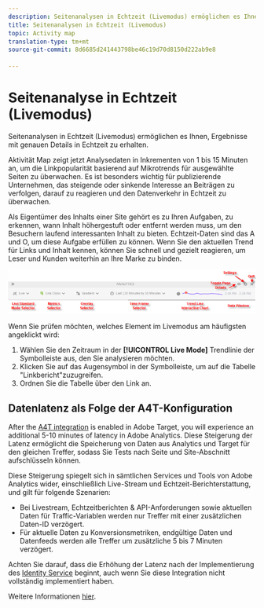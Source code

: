 ```yaml
---
description: Seitenanalysen in Echtzeit (Livemodus) ermöglichen es Ihnen, Ergebnisse mit genauen Details in Echtzeit zu erhalten.
title: Seitenanalysen in Echtzeit (Livemodus)
topic: Activity map
translation-type: tm+mt
source-git-commit: 8d6685d241443798be46c19d70d8150d222ab9e8

---
```



# Seitenanalyse in Echtzeit (Livemodus)

Seitenanalysen in Echtzeit (Livemodus) ermöglichen es Ihnen, Ergebnisse mit genauen Details in Echtzeit zu erhalten.

Aktivität Map zeigt jetzt Analysedaten in Inkrementen von 1 bis 15 Minuten an, um die Linkpopularität basierend auf Mikrotrends für ausgewählte Seiten zu überwachen. Es ist besonders wichtig für publizierende Unternehmen, das steigende oder sinkende Interesse an Beiträgen zu verfolgen, darauf zu reagieren und den Datenverkehr in Echtzeit zu überwachen.

Als Eigentümer des Inhalts einer Site gehört es zu Ihren Aufgaben, zu erkennen, wann Inhalt höhergestuft oder entfernt werden muss, um den Besuchern laufend interessanten Inhalt zu bieten. Echtzeit-Daten sind das A und O, um diese Aufgabe erfüllen zu können. Wenn Sie den aktuellen Trend für Links und Inhalt kennen, können Sie schnell und gezielt reagieren, um Leser und Kunden weiterhin an Ihre Marke zu binden.

![](assets/live_mode.png)

<!-- 

Describe what you can do with the feature: - what is the data shown? why do I see trend lines everywhere? how do I choose a period in the trend? what do the overlays represent in live mode? how do you compute the gainers and losers overlays? what is the auto update mode?

 -->

Wenn Sie prüfen möchten, welches Element im Livemodus am häufigsten angeklickt wird:

1. Wählen Sie den Zeitraum in der **[!UICONTROL Live Mode]** Trendlinie der Symbolleiste aus, den Sie analysieren möchten.
1. Klicken Sie auf das Augensymbol in der Symbolleiste, um auf die Tabelle &quot;Linkbericht&quot;zuzugreifen.
1. Ordnen Sie die Tabelle über den Link an.

## Datenlatenz als Folge der A4T-Konfiguration

After the [A4T integration](https://docs.adobe.com/content/help/de-DE/target/using/integrate/a4t/a4t.html) is enabled in Adobe Target, you will experience an additional 5-10 minutes of latency in Adobe Analytics. Diese Steigerung der Latenz ermöglicht die Speicherung von Daten aus Analytics und Target für den gleichen Treffer, sodass Sie Tests nach Seite und Site-Abschnitt aufschlüsseln können.

Diese Steigerung spiegelt sich in sämtlichen Services und Tools von Adobe Analytics wider, einschließlich Live-Stream und Echtzeit-Berichterstattung, und gilt für folgende Szenarien:

* Bei Livestream, Echtzeitberichten &amp; API-Anforderungen sowie aktuellen Daten für Traffic-Variablen werden nur Treffer mit einer zusätzlichen Daten-ID verzögert.
* Für aktuelle Daten zu Konversionsmetriken, endgültige Daten und Datenfeeds werden alle Treffer um zusätzliche 5 bis 7 Minuten verzögert.

Achten Sie darauf, dass die Erhöhung der Latenz nach der Implementierung des [Identity Service](https://docs.adobe.com/content/help/de-DE/id-service/using/home.html) beginnt, auch wenn Sie diese Integration nicht vollständig implementiert haben.

Weitere Informationen [hier](/help/analyze/activity-map/activitymap-standard-live.md).
